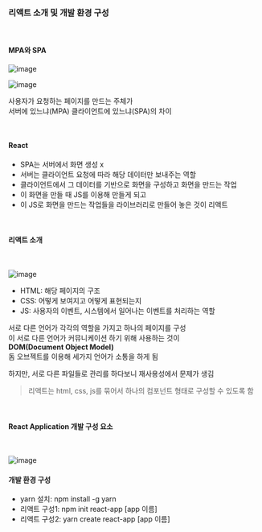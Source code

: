 ### 리액트 소개 및 개발 환경 구성

<br>

#### MPA와 SPA
![image](https://user-images.githubusercontent.com/77482972/152452701-a8a42788-16c6-4b59-88f5-a8c6a88b96bc.png)

![image](https://user-images.githubusercontent.com/77482972/152452763-59fdbe08-3f90-4250-ab31-87f4161df6f0.png)

사용자가 요청하는 페이지를 만드는 주체가<br>
서버에 있느냐(MPA) 클라이언트에 있느냐(SPA)의 차이

<br>


#### React
- SPA는 서버에서 화면 생성 x
- 서버는 클라이언트 요청에 따라 해당 데이터만 보내주는 역할
- 클라이언트에서 그 데이터를 기반으로 화면을 구성하고 화면을 만드는 작업
- 이 화면을 만들 때 JS를 이용해 만들게 되고
- 이 JS로 화면을 만드는 작업들을 라이브러리로 만들어 놓은 것이 리액트

<br>


#### 리액트 소개
<br>

![image](https://user-images.githubusercontent.com/77482972/152453005-5a3e9417-809d-4b93-bbe4-fc617ec3b236.png)

- HTML: 해당 페이지의 구조
- CSS: 어떻게 보여지고 어떻게 표현되는지
- JS: 사용자의 이벤트, 시스템에서 일어나는 이벤트를 처리하는 역할

서로 다른 언어가 각각의 역할을 가지고 하나의 페이지를 구성<br>
이 서로 다른 언어가 커뮤니케이션 하기 위해 사용하는 것이<br>
**DOM(Document Object Model)**<br>
돔 오브젝트를 이용해 세가지 언어가 소통을 하게 됨

하지만, 서로 다른 파일들로 관리를 하다보니 재사용성에서 문제가 생김
> 리액트는 html, css, js를 묶어서 하나의 컴포넌트 형태로 구성할 수 있도록 함

<br>

#### React Application 개발 구성 요소
<br>

![image](https://user-images.githubusercontent.com/77482972/152453649-157f721b-3c48-48e1-a746-49dd507a1717.png)


#### 개발 환경 구성
- yarn 설치: npm install -g yarn
- 리액트 구성1: npm init react-app [app 이름]
- 리액트 구성2: yarn create react-app [app 이름]
